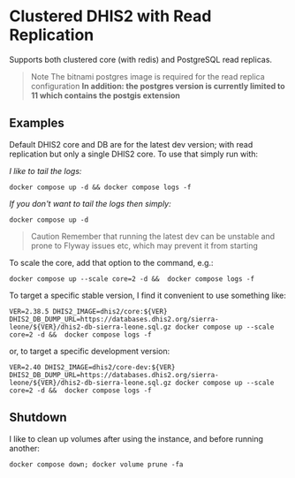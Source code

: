 # Clustered DHIS2 with Read Replication

Supports both clustered core (with redis) and PostgreSQL read replicas.

> Note
> The bitnami postgres image is required for the read replica configuration
> **In addition:
> the postgres version is currently limited to 11 which contains the postgis extension**

## Examples

Default DHIS2 core and DB are for the latest dev version; with read replication but only a single DHIS2 core. To use that simply run with:

*I like to tail the logs:*
```
docker compose up -d && docker compose logs -f
```

*If you don't want to tail the logs then simply:*
```
docker compose up -d
```

> Caution
> Remember that running the latest dev can be unstable and prone to Flyway issues etc, which may prevent it from starting

To scale the core, add that option to the command, e.g.:
```
docker compose up --scale core=2 -d &&  docker compose logs -f
```

To target a specific stable version, I find it convenient to use something like:
```
VER=2.38.5 DHIS2_IMAGE=dhis2/core:${VER} DHIS2_DB_DUMP_URL=https://databases.dhis2.org/sierra-leone/${VER}/dhis2-db-sierra-leone.sql.gz docker compose up --scale core=2 -d &&  docker compose logs -f
```

or, to target a specific development version:
```
VER=2.40 DHIS2_IMAGE=dhis2/core-dev:${VER} DHIS2_DB_DUMP_URL=https://databases.dhis2.org/sierra-leone/${VER}/dhis2-db-sierra-leone.sql.gz docker compose up --scale core=2 -d &&  docker compose logs -f
```

## Shutdown

I like to clean up volumes after using the instance, and before running another:
```
docker compose down; docker volume prune -fa
```

